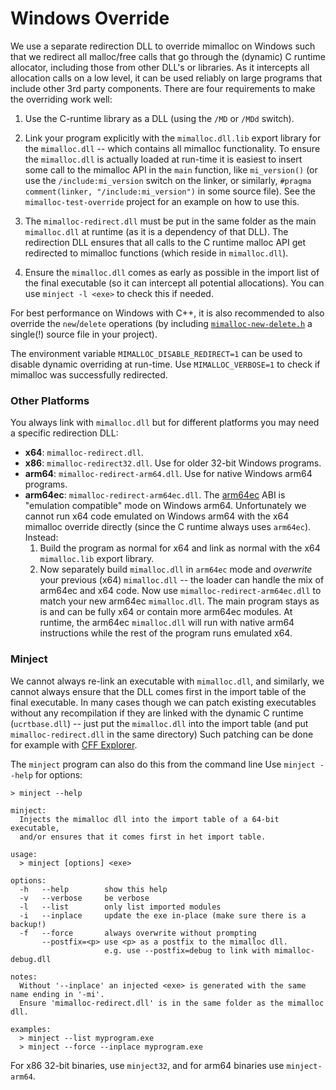 # Windows Override

<span id="override_on_windows">We use a separate redirection DLL to override mimalloc on Windows</span> 
such that we redirect all malloc/free calls that go through the (dynamic) C runtime allocator, 
including those from other DLL's or libraries. As it intercepts all allocation calls on a low level, 
it can be used reliably on large programs that include other 3rd party components.
There are four requirements to make the overriding work well:

1. Use the C-runtime library as a DLL (using the `/MD` or `/MDd` switch).

2. Link your program explicitly with the `mimalloc.dll.lib` export library for
   the `mimalloc.dll` -- which contains all mimalloc functionality.
   To ensure the `mimalloc.dll` is actually loaded at run-time it is easiest 
   to insert some call to the mimalloc API in the `main` function, like `mi_version()`
   (or use the `/include:mi_version` switch on the linker, or
   similarly, `#pragma comment(linker, "/include:mi_version")` in some source file). 
   See the `mimalloc-test-override` project for an example on how to use this. 

3. The `mimalloc-redirect.dll` must be put in the same folder as the main 
   `mimalloc.dll` at runtime (as it is a dependency of that DLL).
   The redirection DLL ensures that all calls to the C runtime malloc API get 
   redirected to mimalloc functions (which reside in `mimalloc.dll`).

4. Ensure the `mimalloc.dll` comes as early as possible in the import
   list of the final executable (so it can intercept all potential allocations).
   You can use `minject -l <exe>` to check this if needed.

For best performance on Windows with C++, it
is also recommended to also override the `new`/`delete` operations (by including
[`mimalloc-new-delete.h`](../include/mimalloc-new-delete.h) 
a single(!) source file in your project).

The environment variable `MIMALLOC_DISABLE_REDIRECT=1` can be used to disable dynamic
overriding at run-time. Use `MIMALLOC_VERBOSE=1` to check if mimalloc was successfully 
redirected.

### Other Platforms

You always link with `mimalloc.dll` but for different platforms you may 
need a specific redirection DLL:

- __x64__: `mimalloc-redirect.dll`.
- __x86__: `mimalloc-redirect32.dll`. Use for older 32-bit Windows programs.
- __arm64__: `mimalloc-redirect-arm64.dll`. Use for native Windows arm64 programs.
- __arm64ec__: `mimalloc-redirect-arm64ec.dll`. The [arm64ec] ABI is "emulation compatible" 
  mode on Windows arm64. Unfortunately we cannot run x64 code emulated on Windows arm64 with
  the x64 mimalloc override directly (since the C runtime always uses `arm64ec`). Instead:
  1. Build the program as normal for x64 and link as normal with the x64 
     `mimalloc.lib` export library.
  2. Now separately build `mimalloc.dll` in `arm64ec` mode and _overwrite_ your
     previous (x64) `mimalloc.dll` -- the loader can handle the mix of arm64ec
     and x64 code. Now use `mimalloc-redirect-arm64ec.dll` to match your new
     arm64ec `mimalloc.dll`. The main program stays as is and can be fully x64 
     or contain more arm64ec modules. At runtime, the arm64ec `mimalloc.dll` will
     run with native arm64 instructions while the rest of the program runs emulated x64.

[arm64ec]: https://learn.microsoft.com/en-us/windows/arm/arm64ec


### Minject

We cannot always re-link an executable with `mimalloc.dll`, and similarly, we 
cannot always ensure that the DLL comes first in the import table of the final executable.
In many cases though we can patch existing executables without any recompilation
if they are linked with the dynamic C runtime (`ucrtbase.dll`) -- just put the 
`mimalloc.dll` into the import table (and put `mimalloc-redirect.dll` in the same 
directory) Such patching can be done for example with [CFF Explorer](https://ntcore.com/?page_id=388).

The `minject` program can also do this from the command line
Use `minject --help` for options:

```
> minject --help

minject:
  Injects the mimalloc dll into the import table of a 64-bit executable,
  and/or ensures that it comes first in het import table.

usage:
  > minject [options] <exe>

options:
  -h   --help        show this help
  -v   --verbose     be verbose
  -l   --list        only list imported modules
  -i   --inplace     update the exe in-place (make sure there is a backup!)
  -f   --force       always overwrite without prompting
       --postfix=<p> use <p> as a postfix to the mimalloc dll.
                     e.g. use --postfix=debug to link with mimalloc-debug.dll

notes:
  Without '--inplace' an injected <exe> is generated with the same name ending in '-mi'.
  Ensure 'mimalloc-redirect.dll' is in the same folder as the mimalloc dll.

examples:
  > minject --list myprogram.exe
  > minject --force --inplace myprogram.exe
```  

For x86 32-bit binaries, use `minject32`, and for arm64 binaries use `minject-arm64`.

